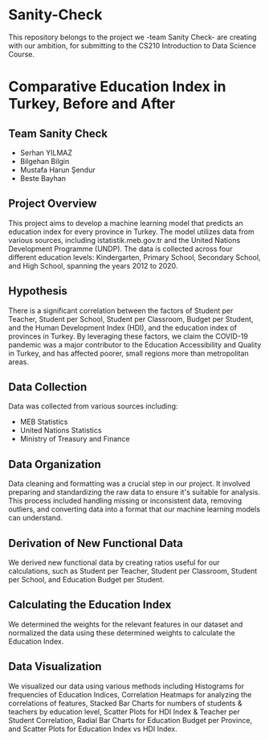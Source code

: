 # Sanity-Check
This repository belongs to the project we -team Sanity Check- are creating with our ambition, for submitting to the CS210 Introduction to Data Science Course.
# Comparative Education Index in Turkey, Before and After

## Team Sanity Check
- Serhan YILMAZ
- Bilgehan Bilgin
- Mustafa Harun Şendur
- Beste Bayhan

## Project Overview
This project aims to develop a machine learning model that predicts an education index for every province in Turkey. The model utilizes data from various sources, including istatistik.meb.gov.tr and the United Nations Development Programme (UNDP). The data is collected across four different education levels: Kindergarten, Primary School, Secondary School, and High School, spanning the years 2012 to 2020.

## Hypothesis
There is a significant correlation between the factors of Student per Teacher, Student per School, Student per Classroom, Budget per Student, and the Human Development Index (HDI), and the education index of provinces in Turkey. By leveraging these factors, we claim the COVID-19 pandemic was a major contributor to the Education Accessibility and Quality in Turkey, and has affected poorer, small regions more than metropolitan areas.
## Data Collection
Data was collected from various sources including:
- MEB Statistics
- United Nations Statistics
- Ministry of Treasury and Finance

## Data Organization
Data cleaning and formatting was a crucial step in our project. It involved preparing and standardizing the raw data to ensure it's suitable for analysis. This process included handling missing or inconsistent data, removing outliers, and converting data into a format that our machine learning models can understand.

## Derivation of New Functional Data
We derived new functional data by creating ratios useful for our calculations, such as Student per Teacher, Student per Classroom, Student per School, and Education Budget per Student.

## Calculating the Education Index
We determined the weights for the relevant features in our dataset and normalized the data using these determined weights to calculate the Education Index.

## Data Visualization
We visualized our data using various methods including Histograms for frequencies of Education Indices, Correlation Heatmaps for analyzing the correlations of features, Stacked Bar Charts for numbers of students & teachers by education level, Scatter Plots for HDI Index & Teacher per Student Correlation, Radial Bar Charts for Education Budget per Province, and Scatter Plots for Education Index vs HDI Index.
